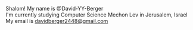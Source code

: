 Shalom! My name is @David-YY-Berger <br />
I'm currently studying Computer Science Mechon Lev in Jerusalem, Israel <br />
My email is davidberger2448@gmail.com <br />

<!---
David-YY-Berger/David-YY-Berger is a ✨ special ✨ repository because its `README.md` (this file) appears on your GitHub profile.
You can click the Preview link to take a look at your changes.
--->

